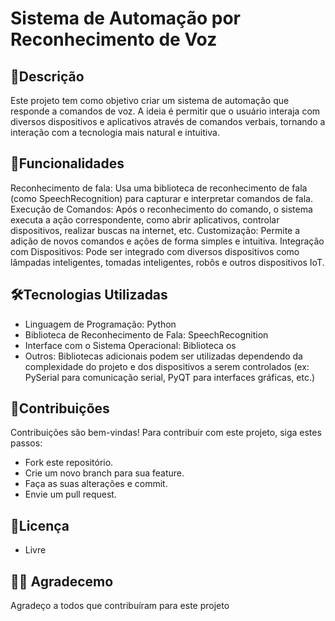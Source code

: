 # Sistema de Automação por Reconhecimento de Voz
## 📝Descrição
Este projeto tem como objetivo criar um sistema de automação que responde a comandos de voz. 
A ideia é permitir que o usuário interaja com diversos dispositivos e aplicativos
através de comandos verbais, tornando a interação com a tecnologia mais natural e intuitiva.
## 🎤Funcionalidades
Reconhecimento de fala: Usa uma biblioteca de reconhecimento de fala (como SpeechRecognition) para capturar e interpretar comandos de fala.
Execução de Comandos: Após o reconhecimento do comando, o sistema executa a ação correspondente, como abrir aplicativos, controlar dispositivos, realizar buscas na internet, etc.
Customização: Permite a adição de novos comandos e ações de forma simples e intuitiva.
Integração com Dispositivos: Pode ser integrado com diversos dispositivos como lâmpadas inteligentes, tomadas inteligentes, robôs e outros dispositivos IoT.
## 🛠Tecnologias Utilizadas
* Linguagem de Programação: Python
* Biblioteca de Reconhecimento de Fala: SpeechRecognition
* Interface com o Sistema Operacional: Biblioteca os
* Outros: Bibliotecas adicionais podem ser utilizadas dependendo da complexidade do projeto e dos dispositivos a serem controlados
(ex: PySerial para comunicação serial, PyQT para interfaces gráficas, etc.)
## 🦾Contribuições 
Contribuições são bem-vindas! Para contribuir com este projeto, siga estes passos:

* Fork este repositório.
* Crie um novo branch para sua feature.
* Faça as suas alterações e commit.
* Envie um pull request.
## 🎁Licença
* Livre
## 🤷‍♂️ Agradecemo
Agradeço a todos que  contribuíram para este  projeto
